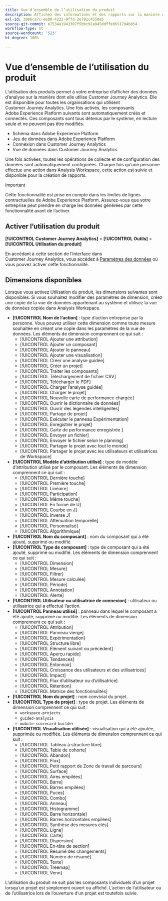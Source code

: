 ```yaml
---
title: Vue d’ensemble de l’utilisation du produit
description: Affichez des informations et des rapports sur la manière dont votre organisation utilise Customer Journey Analytics.
exl-id: 3806ca7c-ee90-4222-9ffd-2e791c4550e5
source-git-commit: e7534a1943307f5bbc92a845ddffe0651794b854
workflow-type: ht
source-wordcount: '523'
ht-degree: 100%

---
```


# Vue d’ensemble de l’utilisation du produit

L’utilisation des produits permet à votre entreprise d’afficher des données d’analyse sur la manière dont elle utilise Customer Journey Analytics. Elle est disponible pour toutes les organisations qui utilisent Customer Journey Analytics. Une fois activés, les composants Adobe Experience Platform suivants sont automatiquement créés et connectés. Ces composants sont tous détenus par le système, en lecture seule et ne peuvent pas être modifiés.

* Schéma dans Adobe Experience Platform
* Jeu de données dans Adobe Experience Platform
* Connexion dans Customer Journey Analytics
* Vue de données dans Customer Journey Analytics

Une fois activées, toutes les opérations de collecte et de configuration des données sont automatiquement configurées. Chaque fois qu’une personne effectue une action dans Analysis Workspace, cette action est suivie et disponible pour la création de rapports.

>[!IMPORTANT]
>
>Cette fonctionnalité est prise en compte dans les limites de lignes contractuelles de Adobe Experience Platform. Assurez-vous que votre entreprise peut prendre en charge les données générées par cette fonctionnalité avant de l’activer.

## Activer l’utilisation du produit

**[!UICONTROL Customer Journey Analytics]** > **[!UICONTROL Outils]** > **[!UICONTROL Utilisation du produit]**

En accédant à cette section de l’interface dans Customer Journey Analytics, vous accédez à [Paramètres des données](data-settings.md) où vous pouvez activer cette fonctionnalité.

## Dimensions disponibles

Lorsque vous activez Utilisation du produit, les dimensions suivantes sont disponibles. Si vous souhaitez modifier des paramètres de dimension, créez une copie de la vue de données appartenant au système et utilisez la vue de données copiée dans Analysis Workspace.

* **[!UICONTROL Nom de l’action]** : type d’action entreprise par la personne. Vous pouvez utiliser cette dimension comme toute mesure souhaitée en créant une copie dans les paramètres de la vue de données. Les éléments de dimension comprennent ce qui suit :
   * [!UICONTROL Ajouter une attribution]
   * [!UICONTROL Ajouter un composant]
   * [!UICONTROL Ajouter le panneau]
   * [!UICONTROL Ajouter une visualisation]
   * [!UICONTROL Créer une analyse guidée]
   * [!UICONTROL Créer un projet]
   * [!UICONTROL Traiter les composants]
   * [!UICONTROL Téléchargement de fichier CSV]
   * [!UICONTROL Télécharger le PDF]
   * [!UICONTROL Charger l’analyse guidée]
   * [!UICONTROL Charger le projet]
   * [!UICONTROL Nouvelle carte de performance chargée]
   * [!UICONTROL Ouvrir le dictionnaire de données]
   * [!UICONTROL Ouvrir des légendes intelligentes]
   * [!UICONTROL Partage de projet]
   * [!UICONTROL Exécuter le panneau Expérimentation]
   * [!UICONTROL Enregistrer le projet]
   * [!UICONTROL Carte de performance enregistrée ]
   * [!UICONTROL Envoyer un fichier]
   * [!UICONTROL Envoyer le fichier selon le planning]
   * [!UICONTROL Partager le projet avec tout le monde]
   * [!UICONTROL Partager le projet avec les utilisateurs et utilisatrices de Workspace]
* **[!UICONTROL Modèle d’attribution utilisé]** : type de modèle d’attribution utilisé par le composant. Les éléments de dimension comprennent ce qui suit :
   * [!UICONTROL Dernière touche]
   * [!UICONTROL Première touche]
   * [!UICONTROL Linéaire]
   * [!UICONTROL Participation]
   * [!UICONTROL Même touche]
   * [!UICONTROL En forme de U]
   * [!UICONTROL Courbe en J]
   * [!UICONTROL Inverse J]
   * [!UICONTROL Atténuation temporelle]
   * [!UICONTROL Personnalisé]
   * [!UICONTROL Algorithmique]
* **[!UICONTROL Nom du composant]** : nom du composant qui a été ajouté, supprimé ou modifié.
* **[!UICONTROL Type de composant]** : type de composant qui a été ajouté, supprimé ou modifié. Les éléments de dimension comprennent ce qui suit :
   * [!UICONTROL Dimension]
   * [!UICONTROL Mesure]
   * [!UICONTROL Filtrer]
   * [!UICONTROL Mesure calculée]
   * [!UICONTROL Période]
   * [!UICONTROL Annotation]
   * [!UICONTROL Alerte]
* **[!UICONTROL Utilisateur ou utilisatrice de connexion]** : utilisateur ou utilisatrice qui a effectué l’action.
* **[!UICONTROL Panneau utilisé]** : panneau dans lequel le composant a été ajouté, supprimé ou modifié. Les éléments de dimension comprennent ce qui suit :
   * [!UICONTROL Attribution]
   * [!UICONTROL Panneau vierge]
   * [!UICONTROL Expérimentation]
   * [!UICONTROL Structure libre]
   * [!UICONTROL Élément suivant ou précédent]
   * [!UICONTROL Aperçu rapide]
   * [!UICONTROL Tendances]
   * [!UICONTROL Entonnoir]
   * [!UICONTROL Croissance des utilisateurs et des utilisatrices]
   * [!UICONTROL Impact]
   * [!UICONTROL Flux d’utilisateur ou d’utilisatrice]
   * [!UICONTROL Rétention]
   * [!UICONTROL Matrice des fonctionnalités]
* **[!UICONTROL Nom du projet]** : nom convivial du projet.
* **[!UICONTROL Type de projet]** : type de projet. Les éléments de dimension comprennent ce qui suit :
   * `workspace-projects`
   * `guided-analysis`
   * `mobile-scorecard-builder`
* **[!UICONTROL Visualisation utilisée]** : visualisation qui a été ajoutée, supprimée ou modifiée. Les éléments de dimension comprennent ce qui suit :
   * [!UICONTROL Tableau à structure libre]
   * [!UICONTROL Table de cohorte]
   * [!UICONTROL Abandon]
   * [!UICONTROL Flux]
   * [!UICONTROL Petit rapport de Zone de travail de parcours]
   * [!UICONTROL Surface]
   * [!UICONTROL Aires empilées]
   * [!UICONTROL Barre]
   * [!UICONTROL Barres empilées]
   * [!UICONTROL Puces]
   * [!UICONTROL Combo]
   * [!UICONTROL Anneau]
   * [!UICONTROL Histogramme]
   * [!UICONTROL Barre horizontale]
   * [!UICONTROL Barres horizontales empilées]
   * [!UICONTROL Synthèse des mesures clés]
   * [!UICONTROL Ligne]
   * [!UICONTROL Carte]
   * [!UICONTROL Dispersion]
   * [!UICONTROL En-tête de section]
   * [!UICONTROL Résumé des changements]
   * [!UICONTROL Numéro de résumé]
   * [!UICONTROL Texte]
   * [!UICONTROL Treemap]
   * [!UICONTROL Venn]

L’utilisation du produit ne suit pas les composants individuels d’un projet lorsqu’un projet est simplement ouvert ou affiché. L’action de l’utilisateur ou de l’utilisatrice lors de l’ouverture d’un projet est toutefois suivie.
